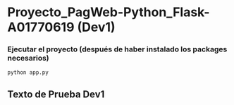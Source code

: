 # Proyecto_PagWeb-Python_Flask-A01770619 (Dev1)

### Ejecutar el proyecto (después de haber instalado los packages necesarios)

```
python app.py
```

## Texto de Prueba Dev1
